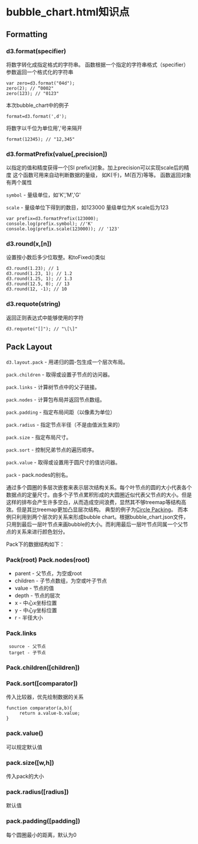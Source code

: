 <h1 id="bubble_charthtml">bubble_chart.html知识点</h1>
<h2 id="formatting">Formatting</h2>
<h3 id="d3formatspecifier">d3.format(specifier)</h3>
<p>将数字转化成指定格式的字符串。
函数根据一个指定的字符串格式（specifier）参数返回一个格式化的字符串</p>
<pre><code>var zero=d3.format(&quot;04d&quot;);
zero(2); // “0002&quot;
zero(123); // &quot;0123&quot;
</code></pre>

<p>本次bubble_chart中的例子</p>
<pre><code>format=d3.format(',d');
</code></pre>

<p>将数字以千位为单位用','号来隔开</p>
<pre><code>format(12345); // &quot;12,345&quot;
</code></pre>

<h3 id="d3formatprefixvalueprecision">d3.formatPrefix(value[,precision])</h3>
<p>以指定的值和精度获得一个[SI prefix]对象。加上precision可以实现scale后的精度
这个函数可用来自动判断数据的量级， 如K(千)，M(百万)等等。
函数返回对象有两个属性</p>
<p><code>symbol</code> - 量级单位，如'K','M','G'</p>
<p><code>scale</code> - 量级单位下得到的数目，如123000 量级单位为K scale后为123</p>
<pre><code>var prefix=d3.formatPrefix(123000); 
console.log(prefix.symbol); //'K'
console.log(prefix.scale(123000)); // '123'
</code></pre>

<h3 id="d3roundxn">d3.round(x,[n])</h3>
<p>设置按小数后多少位取整。和toFixed()类似</p>
<pre><code>d3.round(1.23); // 1
d3.round(1.23, 1); // 1.2
d3.round(1.25, 1); // 1.3
d3.round(12.5, 0); // 13
d3.round(12, -1); // 10
</code></pre>

<h3 id="d3requotestring">d3.requote(string)</h3>
<p>返回正则表达式中能够使用的字符</p>
<pre><code>d3.requote(&quot;[]&quot;); // &quot;\[\]&quot;
</code></pre>

<h2 id="pack-layout">Pack Layout</h2>
<p><code>d3.layout.pack</code> - 用递归的圆-包生成一个层次布局。</p>
<p><code>pack.children</code> - 取得或设置子节点的访问器。</p>
<p><code>pack.links</code> - 计算树节点中的父子链接。</p>
<p><code>pack.nodes</code> - 计算包布局并返回节点数组。</p>
<p><code>pack.padding</code> - 指定布局间距（以像素为单位）</p>
<p><code>pack.radius</code> - 指定节点半径（不是由值派生来的）</p>
<p><code>pack.size</code> - 指定布局尺寸。</p>
<p><code>pack.sort</code> - 控制兄弟节点的遍历顺序。</p>
<p><code>pack.value</code> - 取得或设置用于圆尺寸的值访问器。</p>
<p><code>pack</code> - pack.nodes的别名。</p>
<p>通过多个圆圈的多层次嵌套来表示层次结构关系。每个叶节点的圆的大小代表各个数据点的定量尺寸。由多个子节点累积形成的大圆圈近似代表父节点的大小。但是这样的排布会产生许多空白，从而造成空间浪费，显然其不够treemap等结构高效。但是其比treemap更加凸显层次结构。
典型的例子为<a href="http://bl.ocks.org/mbostock/4063530">Circle Packing</a>。
而本例只利用到两个层次的关系来形成bubble chart。根据bubble_chart.json文件，只用到最后一层叶节点来画bubble的大小。而利用最后一层叶节点同属一个父节点的关系来进行颜色划分。</p>
<p>Pack下的数据结构如下：</p>
<h3 id="packroot-packnodesroot">Pack(root) Pack.nodes(root)</h3>
<ul>
<li>parent - 父节点，为空或root</li>
<li>children - 子节点数组，为空或叶子节点</li>
<li>value - 节点的值</li>
<li>depth - 节点的层次</li>
<li>x - 中心x坐标位置</li>
<li>y - 中心y坐标位置</li>
<li>r - 半径大小</li>
</ul>
<h3 id="packlinks">Pack.links</h3>
<pre><code> source - 父节点
 target - 子节点
</code></pre>
<h3 id="packchildrenchildren">Pack.children([children])</h3>
<h3 id="packsortcomparator">Pack.sort([comparator])</h3>
<p>传入比较器，优先绘制数据的关系</p>
<pre><code>function comparator(a,b){
     return a.value-b.value;
}
</code></pre>

<h3 id="packvalue">pack.value()</h3>
<p>可以规定默认值</p>
<h3 id="packsizewh">pack.size([w,h])</h3>
<p>传入pack的大小</p>
<h3 id="packradiusradius">pack.radius([radius])</h3>
<p>默认值</p>
<h3 id="packpaddingpadding">pack.padding([padding])</h3>
<p>每个圆圈最小的距离，默认为0</p>

